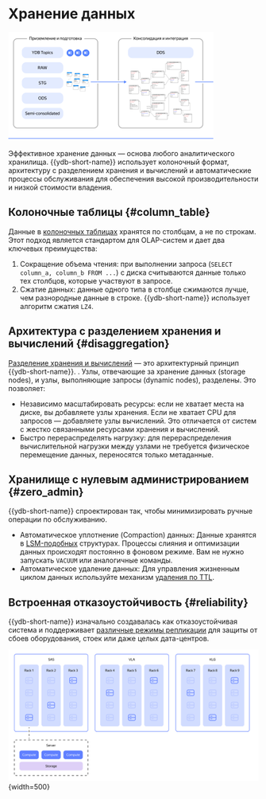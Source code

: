 # Хранение данных

![](_includes/olap_storage.png)

Эффективное хранение данных — основа любого аналитического хранилища. {{ydb-short-name}} использует колоночный формат, архитектуру с разделением хранения и вычислений и автоматические процессы обслуживания для обеспечения высокой производительности и низкой стоимости владения.

## Колоночные таблицы {#column_table}

Данные в [колоночных таблицах](../../../../concepts/datamodel/table.md#column-oriented-tables) хранятся по столбцам, а не по строкам. Этот подход является стандартом для OLAP-систем и дает два ключевых преимущества:

1. Сокращение объема чтения: при выполнении запроса (`SELECT column_a, column_b FROM ...`) с диска считываются данные только тех столбцов, которые участвуют в запросе.
2. Сжатие данных: данные одного типа в столбце сжимаются лучше, чем разнородные данные в строке. {{ydb-short-name}} использует алгоритм сжатия `LZ4`.

## Архитектура с разделением хранения и вычислений {#disaggregation}

[Разделение хранения и вычислений](../../../../concepts/cluster_structure.md) — это архитектурный принцип {{ydb-short-name}}. . Узлы, отвечающие за хранение данных (storage nodes), и узлы, выполняющие запросы (dynamic nodes), разделены. Это позволяет:

- Независимо масштабировать ресурсы: если не хватает места на диске, вы добавляете узлы хранения. Если не хватает CPU для запросов — добавляете узлы вычислений. Это отличается от систем с жестко связанными ресурсами хранения и вычислений.
- Быстро перераспределять нагрузку: для перераспределения вычислительной нагрузки между узлами не требуется физическое перемещение данных, переносятся только метаданные.

## Хранилище с нулевым администрированием {#zero_admin}

{{ydb-short-name}} спроектирован так, чтобы минимизировать ручные операции по обслуживанию.

- Автоматическое уплотнение (Compaction) данных: Данные хранятся в [LSM-подобных](../../../../concepts/mvcc#organizaciya-hraneniya-dannyh-mvcc) структурах. Процессы слияния и оптимизации данных происходят постоянно в фоновом режиме. Вам не нужно запускать `VACUUM` или аналогичные команды.
- Автоматическое удаление данных: Для управления жизненным циклом данных используйте механизм [удаления по TTL](../../../../concepts/ttl.md).

## Встроенная отказоустойчивость {#reliability}

{{ydb-short-name}} изначально создавалась как отказоустойчивая система и поддерживает [различные режимы репликации](../../../../concepts/topology#cluster-config) для защиты от сбоев оборудования, стоек или даже целых дата-центров.

![](_includes/olap_3dc.png){width=500}
